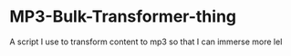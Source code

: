 # MP3-Bulk-Transformer-thing
A script I use to transform content to mp3 so that I can immerse more lel
